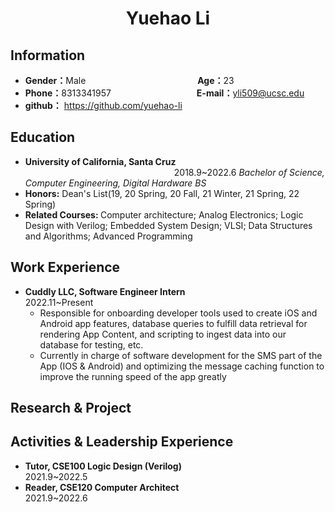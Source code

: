  <center>
     <h1>Yuehao Li</h1>
 </center>

## Information
* <b>Gender：</b>Male      &emsp;&emsp;&emsp;&emsp;&emsp;&emsp;&emsp;&emsp;&emsp;&emsp;&emsp;&emsp;&ensp;<b>Age：</b>23  
* <b>Phone：</b>8313341957 &emsp;&emsp;&emsp;&emsp;&emsp;&emsp;&ensp;&emsp;&emsp;&emsp;<b>E-mail：</b>yli509@ucsc.edu 
* <b> github：</b> https://github.com/yuehao-li



## Education
* <b> University of California, Santa Cruz </b> &emsp;&emsp;&emsp;&emsp;&emsp;&emsp;&emsp;&emsp;&emsp;&emsp;&emsp;&emsp;&emsp;&emsp;&emsp;&emsp;&emsp;2018.9~2022.6 
<i>Bachelor of Science, Computer Engineering, Digital Hardware BS</i>
* <b> Honors:</b> Dean's List(19, 20 Spring, 20 Fall, 21 Winter, 21 Spring, 22 Spring)
* <b> Related Courses: </b> Computer architecture; Analog Electronics; Logic Design with Verilog; Embedded System Design; VLSI; Data Structures and Algorithms; Advanced Programming

## Work Experience
* <b> Cuddly LLC, Software Engineer Intern </b> &emsp;&emsp;&emsp;&emsp;&emsp;&emsp;&emsp;&emsp;&emsp;&emsp;&emsp;&emsp;&emsp;&emsp;&emsp;2022.11~Present
  * Responsible for onboarding developer tools used to create iOS and Android app features, database queries to fulfill data retrieval for rendering App Content, and scripting to ingest data into our database for testing, etc.
  * Currently in charge of software development for the SMS part of the App (IOS & Android) and optimizing the message caching function to improve the running speed of the app greatly


## Research & Project




## Activities & Leadership Experience
* <b> Tutor, CSE100 Logic Design (Verilog)</b>&emsp;&emsp;&emsp;&emsp;&emsp;&emsp;&emsp;&emsp;&emsp;&emsp;&emsp;&emsp;&emsp;&emsp;&emsp;&emsp;2021.9~2022.5
* <b> Reader, CSE120 Computer Architect </b>&emsp;&emsp;&emsp;&emsp;&emsp;&emsp;&emsp;&emsp;&emsp;&emsp;&emsp;&emsp;&emsp;&emsp;&emsp;&emsp;2021.9~2022.6


